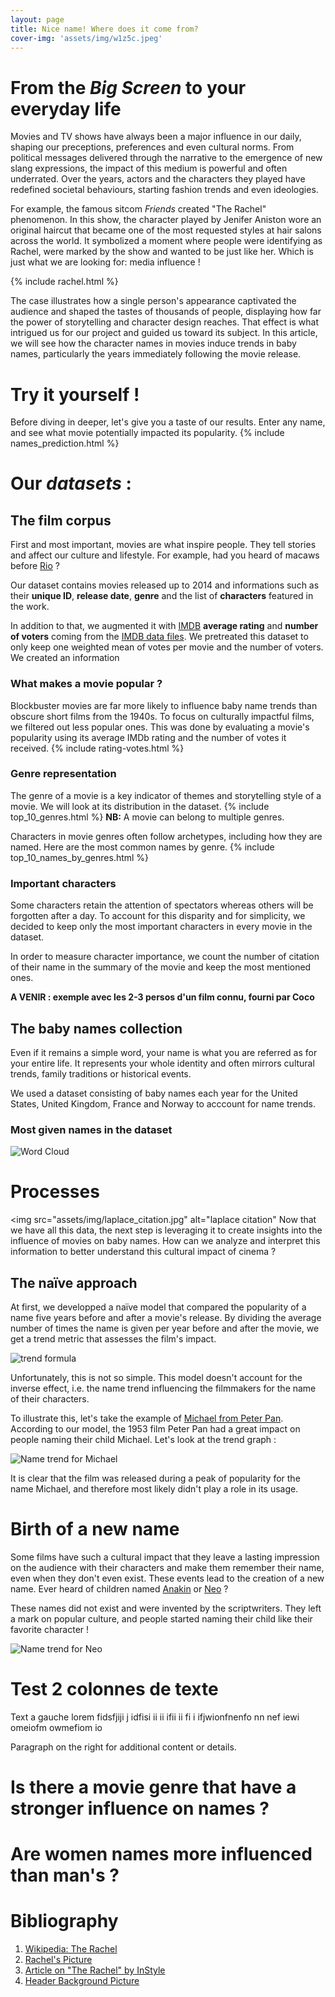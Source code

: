 ```yaml
---
layout: page
title: Nice name! Where does it come from?
cover-img: 'assets/img/w1z5c.jpeg'
---
```


<link rel="stylesheet" href="assets/css/style.css">

<style>
    /*Custom css for the page*/
    .page-heading h1{
        background-color: rgba(190, 4, 4, 1);
    }
</style>

# From the *Big Screen* to your everyday life
Movies and TV shows have always been a major influence in our daily, shaping our preceptions, preferences and even cultural norms. From political messages delivered through the narrative to the emergence of new slang expressions, the impact of this medium is powerful and often underrated. Over the years, actors and the characters they played have redefined societal behaviours, starting fashion trends and even ideologies. 

For example, the famous sitcom *Friends* created "The Rachel" phenomenon. In this show, the character played by Jenifer Aniston wore an original haircut that became one of the most requested styles at hair salons across the world. It symbolized a moment where people were identifying as Rachel, were marked by the show and wanted to be just like her. Which is just what we are looking for: media influence !

{% include rachel.html %}

The case illustrates how a single person's appearance captivated the audience and shaped the tastes of thousands of people, displaying how far the power of storytelling and character design reaches. That effect is what intrigued us for our project and guided us toward its subject.
In this article, we will see how the character names in movies induce trends in baby names, particularly the years immediately following the movie release. 

# Try it yourself !
Before diving in deeper, let's give you a taste of our results. Enter any name, and see what movie potentially impacted its popularity.
{% include names_prediction.html %}

# Our *datasets* :
## The film corpus
First and most important, movies are what inspire people. They tell stories and affect our culture and lifestyle. For example, had you heard of macaws before [Rio](https://en.wikipedia.org/wiki/Rio_(2011_film)) ?

Our dataset contains movies released up to 2014 and informations such as their **unique ID**, **release date**, **genre** and the list of **characters** featured in the work.

In addition to that, we augmented it with [IMDB](https://www.imdb.com) **average rating** and **number of voters** coming from the [IMDB data files](https://datasets.imdbws.com).
We pretreated this dataset to only keep one weighted mean of votes per movie and the number of voters. We created an information 


### What makes a movie popular ?
Blockbuster movies are far more likely to influence baby name trends than obscure short films from the 1940s. To focus on culturally impactful films, we filtered out less popular ones. This was done by evaluating a movie's popularity using its average IMDb rating and the number of votes it received.
{% include rating-votes.html %}
### Genre representation
The genre of a movie is a key indicator of themes and storytelling style of a movie. We will look at its distribution in the dataset.
{% include top_10_genres.html %}
**NB:** A movie can belong to multiple genres.

Characters in movie genres often follow archetypes, including how they are named. Here are the most common names by genre.
{% include top_10_names_by_genres.html %}
### Important characters
Some characters retain the attention of spectators whereas others will be forgotten after a day. To account for this disparity and for simplicity, we decided to keep only the most important characters in every movie in the dataset. 

In order to measure character importance, we count the number of citation of their name in the summary of the movie and keep the most mentioned ones.

**A VENIR : exemple avec les 2-3 persos d'un film connu, fourni par Coco**


## The baby names collection
Even if it remains a simple word, your name is what you are referred as for your entire life. It represents your whole identity and often mirrors cultural trends, family traditions or historical events.

We used a dataset consisting of baby names each year for the United States, United Kingdom, France and Norway to acccount for name trends.
### Most given names in the dataset
<img src="assets/img/wordcloud.png" alt="Word Cloud">

# Processes
<img src="assets/img/laplace_citation.jpg" alt="laplace citation"
Now that we have all this data, the next step is leveraging it to create insights into the influence of movies on baby names. How can we analyze and interpret this information to better understand this cultural impact of cinema ?
## The naïve approach
At first, we developped a naïve model that compared the popularity of a name five years before and after a movie's release. By dividing the average number of times the name is given per year before and after the movie, we get a trend metric that assesses the film's impact. 


<img src="assets/img/trend_formula.png" alt="trend formula">


Unfortunately, this is not so simple. This model doesn't account for the inverse effect, i.e. the name trend influencing the filmmakers for the name of their characters. 

To illustrate this, let's take the example of [Michael from Peter Pan](https://disney.fandom.com/wiki/Michael_Darling). According to our model, the 1953 film Peter Pan had a great impact on people naming their child Michael. Let's look at the trend graph : 


<img src="assets/img/Michael_name_trend.png" alt="Name trend for Michael">


It is clear that the film was released during a peak of popularity for the name Michael, and therefore most likely didn't play a role in its usage.


# Birth of a new name
Some films have such a cultural impact that they leave a lasting impression on the audience with their characters and make them remember their name, even when they don't even exist. These events lead to the creation of a new name. Ever heard of children named [Anakin](https://en.wikipedia.org/wiki/Anakin_(given_name)) or [Neo](https://en.wikipedia.org/wiki/Neo_(The_Matrix)) ?

These names did not exist and were invented by the scriptwriters. They left a mark on popular culture, and people started naming their child like their favorite character !

<img src="assets/img/neo_graph.png" alt="Name trend for Neo">




# Test 2 colonnes de texte
<div class="two-col">
  <div>
    <p>Text a gauche lorem fidsfjiji j idfisi ii ii ifii ii fi i ifjwionfnenfo nn nef iewi omeiofm owmefiom io</p>
  </div>
  <div>
    <p>Paragraph on the right for additional content or details.</p>
  </div>
</div>


# Is there a movie genre that have a stronger influence on names ?



# Are women names more influenced than man's ?


# Bibliography
1. [Wikipedia: The Rachel](https://en.wikipedia.org/wiki/The_Rachel)
2. [Rachel's Picture](https://tierneysalons.com/wp-content/uploads/2023/12/0e461a848663146e13e5444687934cb0.jpg)
3. [Article on "The Rachel" by InStyle](https://www.instyle.com/the-rachel-haircut-8575551)
4. [Header Background Picture](https://imgur.com/photo-103bn-photo-116-hollywood-stars-including-leonardo-di-caprio-steven-spielberg-tom-cruise-robert-downey-jr-jack-nicholson-sean-penn-brad-pitt-martin-scorsese-dustin-hoffman-meryl-streep-jj-abrams-barbra-streisand-more-pose-toge-w1z5c) 


